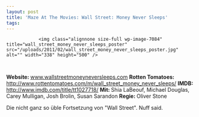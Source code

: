 ```yaml
---
layout: post
title: 'Maze At The Movies: Wall Street: Money Never Sleeps'
tags:
---
```



                <img class="alignnone size-full wp-image-7084" title="wall_street_money_never_sleeps_poster" src="/uploads/2011/02/wall_street_money_never_sleeps_poster.jpg" alt="" width="338" height="500" />
<img class="alignnone size-full wp-image-5898" title="movie_review_4stars" src="/uploads/2010/02/movie_review_4stars.png" alt="" width="75" height="15" />
<p><strong> Website: <a href="http://www.wallstreetmoneyneversleeps.com/"><span style="font-weight: normal;">www.wallstreetmoneyneversleeps.com</span></a></strong>
<strong>Rotten Tomatoes: </strong><a href="http://www.rottentomatoes.com/m/wall_street_money_never_sleeps/"><a href="http://www.rottentomatoes.com/m/wall_street_money_never_sleeps/">http://www.rottentomatoes.com/m/wall_street_money_never_sleeps/</a></a>
<strong>IMDB: </strong><a href="http://www.imdb.com/title/tt1027718/"><a href="http://www.imdb.com/title/tt1027718/">http://www.imdb.com/title/tt1027718/</a></a>
<strong>Mit: </strong>Shia LaBeouf, Michael Douglas, Carey Mulligan, Josh Brolin, Susan Sarandon
<strong>Regie: </strong>Oliver Stone</p>
<p>Die nicht ganz so üble Fortsetzung von &quot;Wall Street&quot;. Nuff said.</p>
